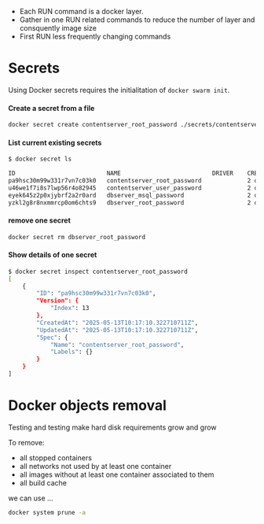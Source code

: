 + Each RUN command is a docker layer.
+ Gather in one RUN related commands to reduce the number of layer and consquently image size
+ First RUN less frequently changing commands


# Secrets
Using Docker secrets requires the initialitation of `docker swarm init`.


#### Create a secret from a file

```bash
docker secret create contentserver_root_password ./secrets/contentserver_root_password.txt
```

#### List current existing secrets
```bash
$ docker secret ls

ID                          NAME                          DRIVER    CREATED      UPDATED
pa9hsc30m99w331r7vn7c03k0   contentserver_root_password             2 days ago   2 days ago
u46we1f7i8s7lwp56r4o82945   contentserver_user_password             2 days ago   2 days ago
eyek645z2p0xjybrf2a2r0ard   dbserver_msql_password                  2 days ago   2 days ago
yzkl2g8r8nxmmrcp0om6chts9   dbserver_root_password                  2 days ago   2 days ago

```
#### remove one secret

```bash
docker secret rm dbserver_root_password 
```

#### Show details of one secret

```bash 
$ docker secret inspect contentserver_root_password 
[
    {
        "ID": "pa9hsc30m99w331r7vn7c03k0",
        "Version": {
            "Index": 13
        },
        "CreatedAt": "2025-05-13T10:17:10.322710711Z",
        "UpdatedAt": "2025-05-13T10:17:10.322710711Z",
        "Spec": {
            "Name": "contentserver_root_password",
            "Labels": {}
        }
    }
]
```

# Docker objects removal

Testing and testing make hard disk requirements grow and grow

To remove:
  - all stopped containers
  - all networks not used by at least one container
  - all images without at least one container associated to them
  - all build cache

we can use ...

```bash
docker system prune -a
```
